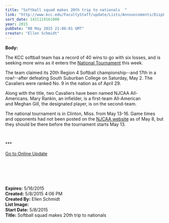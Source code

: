 ```yaml
---
title: "Softball squad makes 20th trip to nationals  "
link: "http://www.kcc.edu/FacultyStaff/update/Lists/Announcements/DispForm.aspx?ID=1922"
sort_date: 1431119161000
year: 2015
pubDate: "08 May 2015 21:06:01 GMT"
creator: "Ellen Schmidt"
---
```


<div><b>Body:</b> <div class="ExternalClass1CF669D622044B6380B16CF4700D546E"><p>​The KCC softball team has a record of 40 wins to go with six losses, and is seeking more wins as it enters the <a href="http://www.njcaa.org/sports_nationalChampionship.cfm?category=National%20Championship&amp;sid=48&amp;divid=2&amp;slid=14">National Tournament</a> this week. </p>
<p>The team claimed its 20th Region 4 Softball championship--and 17th in a row!--after defeating South Suburban College on Saturday, May 2. The Cavaliers were ranked No. 9 in the nation as of April 29. </p>
<p>Along with the title, two Cavaliers have been named NJCAA All-Americans. Mary Rankin, an infielder, is a first-team All-American and Meghan Gill, the designated player, is on the second-team.</p>
<p>The national tournament is in Clinton, Miss. from May 13-16. Game times and opponents had not been posted on the <a href="http://www.njcaa.org/sports_nationalChampionship.cfm?category=National%20Championship&amp;sid=48&amp;divid=2&amp;slid=14">NJCAA website</a> as of May 8, but they should be there before the tournament starts May 13.</p>
<p> </p>
<p>***</p>
<p><a href="/update">Go to Online Update</a></p>
<p> </p>
<p>  <br /> <br /></p></div></div>
<div><b>Expires:</b> 5/16/2015</div>
<div><b>Created:</b> 5/8/2015 4:06 PM</div>
<div><b>Created By:</b> Ellen Schmidt</div>
<div><b>List Image:</b> <a href="http://www.kcc.edu/SiteCollectionImages/njcaanationals.jpg"></a></div>
<div><b>Start Date:</b> 5/8/2015</div>
<div><b>Title:</b> Softball squad makes 20th trip to nationals  </div>
